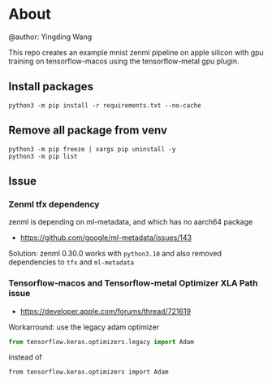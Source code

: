 # About
@author: Yingding Wang

This repo creates an example mnist zenml pipeline on apple silicon with gpu training on tensorflow-macos using the tensorflow-metal gpu plugin.

## Install packages 
```
python3 -m pip install -r requirements.txt --no-cache
```
## Remove all package from venv
```
python3 -m pip freeze | xargs pip uninstall -y
python3 -m pip list
```

## Issue
### Zenml tfx dependency
zenml is depending on ml-metadata, and which has no aarch64 package
* https://github.com/google/ml-metadata/issues/143

Solution: zenml 0.30.0 works with `python3.10` and also removed dependencies to `tfx` and `ml-metadata`

### Tensorflow-macos and Tensorflow-metal Optimizer XLA Path issue
* https://developer.apple.com/forums/thread/721619

Workarround:
use the legacy adam optimizer

```python
from tensorflow.keras.optimizers.legacy import Adam
```

instead of
```
from tensorflow.keras.optimizers import Adam
```
